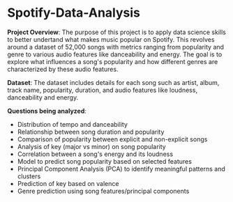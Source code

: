 # Spotify-Data-Analysis
**Project Overview**:
The purpose of this project is to apply data science skills to better undertand what makes music popular on Spotify. 
This revolves around a dataset of 52,000 songs with metrics ranging from popularity and genre to various audio features like danceability and energy. The goal is to explore what influences a song's popularity and how different genres are characterized by these audio features.

**Dataset**:
The dataset includes details for each song such as artist, album, track name, popularity, duration, and audio features like loudness, danceability and energy. 

**Questions being analyzed**:
- Distribution of tempo and danceability
- Relationship between song duration and popularity
- Comparison of popularity between explicit and non-explicit songs
- Analysis of key (major vs minor) on song popularity
- Correlation between a song's energy and its loudness
- Model to predict song popularity based on selected features
- Principal Component Analysis (PCA) to identify meaningful patterns and clusters
- Prediction of key based on valence
- Genre prediction using song features/principal components



